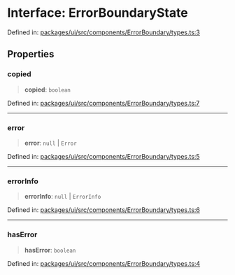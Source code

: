 # Interface: ErrorBoundaryState

Defined in: [packages/ui/src/components/ErrorBoundary/types.ts:3](https://github.com/laruss/react-text-game/blob/4915125f9c22f1259a088eb59b920654db3f32d0/packages/ui/src/components/ErrorBoundary/types.ts#L3)

## Properties

### copied

> **copied**: `boolean`

Defined in: [packages/ui/src/components/ErrorBoundary/types.ts:7](https://github.com/laruss/react-text-game/blob/4915125f9c22f1259a088eb59b920654db3f32d0/packages/ui/src/components/ErrorBoundary/types.ts#L7)

***

### error

> **error**: `null` \| `Error`

Defined in: [packages/ui/src/components/ErrorBoundary/types.ts:5](https://github.com/laruss/react-text-game/blob/4915125f9c22f1259a088eb59b920654db3f32d0/packages/ui/src/components/ErrorBoundary/types.ts#L5)

***

### errorInfo

> **errorInfo**: `null` \| `ErrorInfo`

Defined in: [packages/ui/src/components/ErrorBoundary/types.ts:6](https://github.com/laruss/react-text-game/blob/4915125f9c22f1259a088eb59b920654db3f32d0/packages/ui/src/components/ErrorBoundary/types.ts#L6)

***

### hasError

> **hasError**: `boolean`

Defined in: [packages/ui/src/components/ErrorBoundary/types.ts:4](https://github.com/laruss/react-text-game/blob/4915125f9c22f1259a088eb59b920654db3f32d0/packages/ui/src/components/ErrorBoundary/types.ts#L4)
